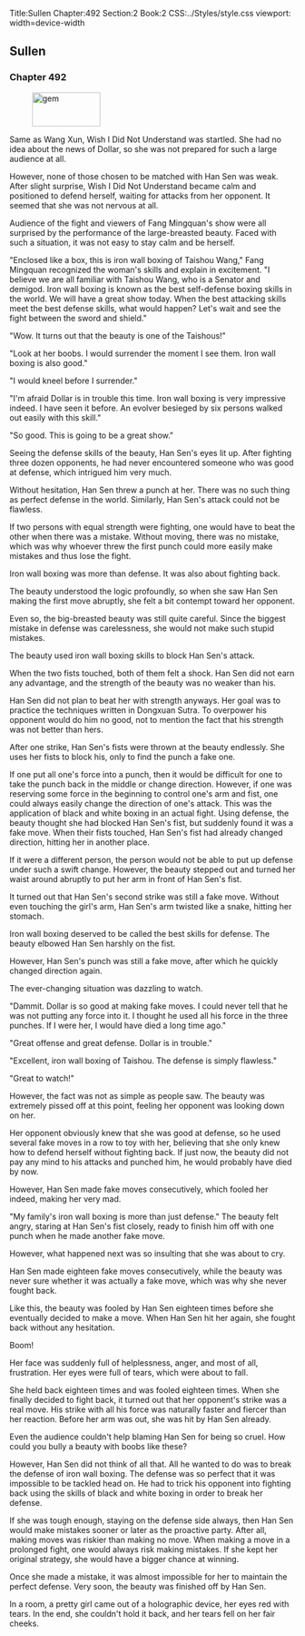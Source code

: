 Title:Sullen 
Chapter:492 
Section:2 
Book:2 
CSS:../Styles/style.css 
viewport: width=device-width
  
## Sullen
### Chapter 492
  
<figure>
	<img src="../Images/gem.gif" alt="gem" id="gem" width="120" height="60" />
</figure>
  

  
Same as Wang Xun, Wish I Did Not Understand was startled. She had no idea about the news of Dollar, so she was not prepared for such a large audience at all.

However, none of those chosen to be matched with Han Sen was weak. After slight surprise, Wish I Did Not Understand became calm and positioned to defend herself, waiting for attacks from her opponent. It seemed that she was not nervous at all.

Audience of the fight and viewers of Fang Mingquan's show were all surprised by the performance of the large-breasted beauty. Faced with such a situation, it was not easy to stay calm and be herself.

"Enclosed like a box, this is iron wall boxing of Taishou Wang," Fang Mingquan recognized the woman's skills and explain in excitement. "I believe we are all familiar with Taishou Wang, who is a Senator and demigod. Iron wall boxing is known as the best self-defense boxing skills in the world. We will have a great show today. When the best attacking skills meet the best defense skills, what would happen? Let's wait and see the fight between the sword and shield."

"Wow. It turns out that the beauty is one of the Taishous!"

"Look at her boobs. I would surrender the moment I see them. Iron wall boxing is also good."

"I would kneel before I surrender."

"I'm afraid Dollar is in trouble this time. Iron wall boxing is very impressive indeed. I have seen it before. An evolver besieged by six persons walked out easily with this skill."

"So good. This is going to be a great show."

Seeing the defense skills of the beauty, Han Sen's eyes lit up. After fighting three dozen opponents, he had never encountered someone who was good at defense, which intrigued him very much.

Without hesitation, Han Sen threw a punch at her. There was no such thing as perfect defense in the world. Similarly, Han Sen's attack could not be flawless.

If two persons with equal strength were fighting, one would have to beat the other when there was a mistake. Without moving, there was no mistake, which was why whoever threw the first punch could more easily make mistakes and thus lose the fight.

Iron wall boxing was more than defense. It was also about fighting back.

The beauty understood the logic profoundly, so when she saw Han Sen making the first move abruptly, she felt a bit contempt toward her opponent.

Even so, the big-breasted beauty was still quite careful. Since the biggest mistake in defense was carelessness, she would not make such stupid mistakes.

The beauty used iron wall boxing skills to block Han Sen's attack.

When the two fists touched, both of them felt a shock. Han Sen did not earn any advantage, and the strength of the beauty was no weaker than his.

Han Sen did not plan to beat her with strength anyways. Her goal was to practice the techniques written in Dongxuan Sutra. To overpower his opponent would do him no good, not to mention the fact that his strength was not better than hers.

After one strike, Han Sen's fists were thrown at the beauty endlessly. She uses her fists to block his, only to find the punch a fake one.

If one put all one's force into a punch, then it would be difficult for one to take the punch back in the middle or change direction. However, if one was reserving some force in the beginning to control one's arm and fist, one could always easily change the direction of one's attack. This was the application of black and white boxing in an actual fight. Using defense, the beauty thought she had blocked Han Sen's fist, but suddenly found it was a fake move. When their fists touched, Han Sen's fist had already changed direction, hitting her in another place.

If it were a different person, the person would not be able to put up defense under such a swift change. However, the beauty stepped out and turned her waist around abruptly to put her arm in front of Han Sen's fist.

It turned out that Han Sen's second strike was still a fake move. Without even touching the girl's arm, Han Sen's arm twisted like a snake, hitting her stomach.

Iron wall boxing deserved to be called the best skills for defense. The beauty elbowed Han Sen harshly on the fist.

However, Han Sen's punch was still a fake move, after which he quickly changed direction again.

The ever-changing situation was dazzling to watch.

"Dammit. Dollar is so good at making fake moves. I could never tell that he was not putting any force into it. I thought he used all his force in the three punches. If I were her, I would have died a long time ago."

"Great offense and great defense. Dollar is in trouble."

"Excellent, iron wall boxing of Taishou. The defense is simply flawless."

"Great to watch!"

However, the fact was not as simple as people saw. The beauty was extremely pissed off at this point, feeling her opponent was looking down on her.

Her opponent obviously knew that she was good at defense, so he used several fake moves in a row to toy with her, believing that she only knew how to defend herself without fighting back. If just now, the beauty did not pay any mind to his attacks and punched him, he would probably have died by now.

However, Han Sen made fake moves consecutively, which fooled her indeed, making her very mad.

"My family's iron wall boxing is more than just defense." The beauty felt angry, staring at Han Sen's fist closely, ready to finish him off with one punch when he made another fake move.

However, what happened next was so insulting that she was about to cry.

Han Sen made eighteen fake moves consecutively, while the beauty was never sure whether it was actually a fake move, which was why she never fought back.

Like this, the beauty was fooled by Han Sen eighteen times before she eventually decided to make a move. When Han Sen hit her again, she fought back without any hesitation.

Boom!

Her face was suddenly full of helplessness, anger, and most of all, frustration. Her eyes were full of tears, which were about to fall.

She held back eighteen times and was fooled eighteen times. When she finally decided to fight back, it turned out that her opponent's strike was a real move. His strike with all his force was naturally faster and fiercer than her reaction. Before her arm was out, she was hit by Han Sen already.

Even the audience couldn't help blaming Han Sen for being so cruel. How could you bully a beauty with boobs like these?

However, Han Sen did not think of all that. All he wanted to do was to break the defense of iron wall boxing. The defense was so perfect that it was impossible to be tackled head on. He had to trick his opponent into fighting back using the skills of black and white boxing in order to break her defense.

If she was tough enough, staying on the defense side always, then Han Sen would make mistakes sooner or later as the proactive party. After all, making moves was riskier than making no move. When making a move in a prolonged fight, one would always risk making mistakes. If she kept her original strategy, she would have a bigger chance at winning.

Once she made a mistake, it was almost impossible for her to maintain the perfect defense. Very soon, the beauty was finished off by Han Sen.

In a room, a pretty girl came out of a holographic device, her eyes red with tears. In the end, she couldn't hold it back, and her tears fell on her fair cheeks.